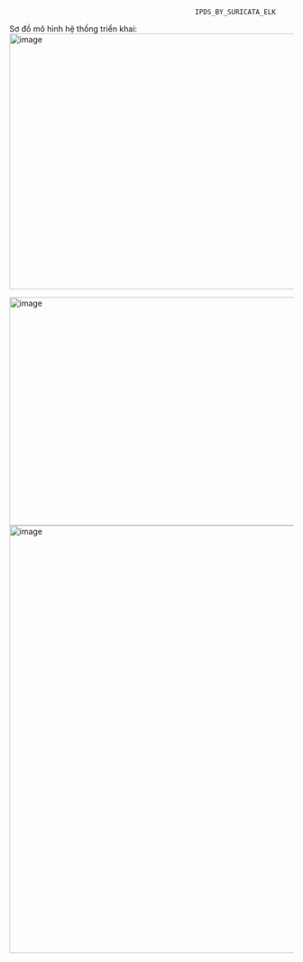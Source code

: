                                                   IPDS_BY_SURICATA_ELK
Sơ đồ mô hình hệ thống triển khai:
<img width="577" height="454" alt="image" src="https://github.com/user-attachments/assets/d7a8ce3e-63e7-4ee6-b35d-b9e8f0429cba" />

<img width="803" height="405" alt="image" src="https://github.com/user-attachments/assets/55613844-f16a-4aaf-b036-12257839adfa" />

<img width="825" height="759" alt="image" src="https://github.com/user-attachments/assets/6c539c35-42ff-4b7a-8e35-a81ecf63d41c" />


